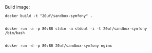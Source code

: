 Build image:

    docker build -t "20uf/sandbox-symfony" . 


    docker run -a -p 80:80 stdin -a stdout -i -t 20uf/sandbox-symfony /bin/bash


    docker run -d -p 80:80 20uf/sandbox-symfony nginx




